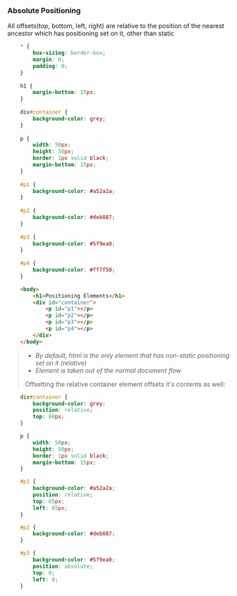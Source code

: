 
### Absolute Positioning

All offsets(top, bottom, left, right) are relative to the position of the nearest ancestor which has positioning set on it, other than static


```css 
    * {
        box-sizing: border-box;
        margin: 0;
        padding: 0;
    }
    
    h1 {
        margin-bottom: 15px;
    }
    
    div#container {
        background-color: grey;
    }
    
    p {
        width: 50px;
        height: 50px;
        border: 1px solid black;
        margin-bottom: 15px;
    }
    
    #p1 {
        background-color: #a52a2a;
    }
    
    #p2 {
        background-color: #deb887;
    }
    
    #p3 {
        background-color: #5f9ea0;
    }
    
    #p4 {
        background-color: #ff7f50;
    }
```

```html 
    <body>
        <h1>Positioning Elements</h1>
        <div id="container">
            <p id="p1"></p>
            <p id="p2"></p>
            <p id="p3"></p>
            <p id="p4"></p>
        </div>
    </body>
```

> - *By default, html is the only element that has non-static positioning set on it (relative)*
> - *Element is taken out of the normal document flow*
> 
> Offsetting the relative container element offsets it's contents as well:

```css
    div#container {
        background-color: grey;
        position: relative;
        top: 60px;
    }

    p {
        width: 50px;
        height: 50px;
        border: 1px solid black;
        margin-bottom: 15px;
    }

    #p1 {
        background-color: #a52a2a;
        position: relative;
        top: 65px;
        left: 65px;
    }

    #p2 {
        background-color: #deb887;
    }

    #p3 {
        background-color: #5f9ea0;
        position: absolute;
        top: 0;
        left: 0;
    }
```
